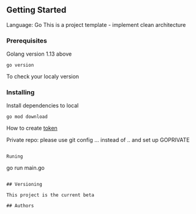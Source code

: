 
## Getting Started
Language: Go
This is a project template - implement clean architecture

### Prerequisites

Golang version 1.13 above

```
go version
```
To check your localy version
### Installing
Install dependencies to local
```
go mod download
```

How to create [token](https://docs.gitlab.com/ee/user/profile/personal_access_tokens.html)

Private repo: please use git config ... instead of .. and set up GOPRIVATE
```

Runing
```
go run main.go
```

## Versioning

This project is the current beta

## Authors

